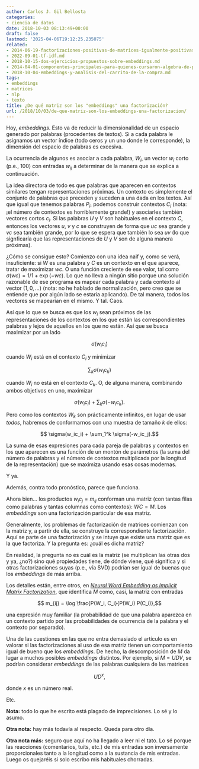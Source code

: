 ```yaml
---
author: Carlos J. Gil Bellosta
categories:
- ciencia de datos
date: 2018-10-03 08:13:49+00:00
draft: false
lastmod: '2025-04-06T19:12:25.235075'
related:
- 2014-06-19-factorizaciones-positivas-de-matrices-igualmente-positivas.md
- 2022-09-01-tf-idf.md
- 2018-10-15-dos-ejercicios-propuestos-sobre-embeddings.md
- 2014-04-01-componentes-principales-para-quienes-cursaron-algebra-de-primero-con-aprovechamiento.md
- 2018-10-04-embeddings-y-analisis-del-carrito-de-la-compra.md
tags:
- embeddings
- matrices
- nlp
- texto
title: ¿De qué matriz son los "embeddings" una factorización?
url: /2018/10/03/de-que-matriz-son-los-embeddings-una-factorizacion/
---
```


Hoy, _embeddings_. Esto va de reducir la dimensionalidad de un espacio generado por palabras (procedentes de textos). Si a cada palabra le asignamos un vector índice (todo ceros y un uno donde le corresponde), la dimensión del espacio de palabras es excesiva.

La ocurrencia de algunos es asociar a cada palabra, $W_i$, un vector $w_i$ corto (p.e., 100) con entradas $w_{ij}$ a determinar de la manera que se explica a continuación.

La idea directora de todo es que palabras que aparecen en contextos similares tengan representaciones próximas. Un contexto es simplemente el conjunto de palabras que preceden y suceden a una dada en los textos. Así que igual que tenemos palabras $P_i$, podemos construir contextos $C_i$ (nota: ¡el número de contextos es horriblemente grande!) y asociarles también vectores cortos $c_i$. Si las palabras $U$ y $V$ son habituales en el contexto $C$, entonces los vectores $u$, $v$ y $c$ se construyen de forma que $uc$ sea grande y $vc$ sea también grande, por lo que se espera que también lo sea $uv$ (lo que signficaría que las representaciones de $U$ y $V$ son de alguna manera próximas).

¿Cómo se consigue esto? Comienzo con una idea naif y, como se verá, insuficiente: si $W$ es una palabra y $C$ es un contexto en el que aparece, tratar de maximizar $wc$. O una función creciente de ese valor, tal como $\sigma(wc) = 1 / 1 + \exp(-wc)$. Lo que no lleva a ningún sitio porque una solución razonable de ese programa es mapear cada palabra y cada contexto al vector $(1, 0, \dots)$ (nota: no he hablado de normalización, pero creo que se entiende que por algún lado se estaría aplicando). De tal manera, todos los vectores se mapearían en el mismo. Y tal. Caos.

Así que lo que se busca es que los $w_i$ sean próximos de las representaciones de los contextos en los que están las correspondientes palabras y lejos de aquellos en los que no están. Así que se busca maximizar por un lado

$$ \sigma(w_ic_i)$$

cuando $W_i$ está en el contexto $C_i$ y minimizar

$$ \sum_k \sigma(w_ic_k)$$

cuando $W_i$ no está en el contexto $C_k$. O, de alguna manera, combinando ambos objetivos en uno, maximizar

$$ \sigma(w_ic_i) + \sum_k \sigma(-w_ic_k).$$


Pero como los contextos $W_k$ son prácticamente infinitos, en lugar de usar _todos_, habremos de conformarnos con una muestra de tamaño $k$ de ellos:

$$ \sigma(w_ic_i) + \sum_1^k \sigma(-w_ic_j).$$

La suma de esas expresiones para cada pareja de palabras y contextos en los que aparecen es una función de un montón de parámetros (la suma del número de palabras y el número de contextos multiplicada por la longitud de la representación) que se maximiza usando esas cosas modernas.

Y ya.

Además, contra todo pronóstico, parece que funciona.

Ahora bien... los productos $w_ic_j = m_{ij}$ conforman una matriz (con tantas filas como palabras y tantas columnas como contextos): $WC = M$. Los _embeddings_ son una factorización particular de esa matriz.

Generalmente, los problemas de factorización de matrices comienzan con la matriz y, a partir de ella, se construye la correspondiente factorización. Aquí se parte de una factorización y se intuye que existe una matriz que es la que factoriza. Y la pregunta es: ¿cuál es dicha matriz?

En realidad, la pregunta no es cuál es la matriz (se multiplican las otras dos y ya, ¿no?) sino qué propiedades tiene, de dónde viene, qué significa y si otras factorizaciones suyas (p.e., vía SVD) podrían ser igual de buenas que los _embeddings_ de más arriba.

Los detalles están, entre otros, en [_Neural Word Embedding as Implicit Matrix Factorization_](https://papers.nips.cc/paper/5477-neural-word-embedding-as-implicit-matrix-factorization.pdf), que identifica $M$ como, casi, la matriz con entradas

$$ m_{ij} = \log \frac{P(W_i, C_i}{P(W_i) P(C_i)},$$

una expresión muy familiar (la probabilidad de que una palabra aparezca en un contexto partido por las probabilidades de ocurrencia de la palabra y el contexto por separado).

Una de las cuestiones en las que no entra demasiado el artículo es en valorar si las factorizaciones al uso de esa matriz tienen un comportamiento igual de bueno que los _embeddings_. De hecho, la descomposición de $M$ da lugar a muchos posibles _embeddings_ distintos. Por ejemplo, si $M = UDV$, se podrían considerar _embeddings_ de las palabras cualquiera de las matrices

$$ UD^x,$$

donde $x$ es un número real.

Etc.

**Nota:** todo lo que he escrito está plagado de imprecisiones. Lo sé y lo asumo.

**Otra nota:** hay más todavía al respecto. Queda para otro día.

**Otra nota más:** seguro que aquí no ha llegado a leer ni el tato. Lo sé porque las reacciones (comentarios, tuits, etc.) de mis entradas son inversamente proporcionales tanto a la longitud como a la sustancia de mis entradas. Luego os quejaréis si solo escribo mis habituales chorradas.